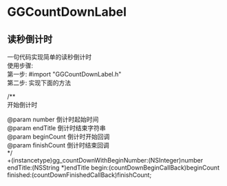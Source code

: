 # GGCountDownLabel

读秒倒计时
-------------

一句代码实现简单的读秒倒计时<br/>
使用步骤:<br/>
第一步:  #import "GGCountDownLabel.h"<br/>
第二步: 实现下面的方法<br/>

/**<br/>
 开始倒计时<br/>

 @param number      倒计时起始时间<br/>
 @param endTitle    倒计时结束字符串<br/>
 @param beginCount  倒计时开始回调<br/>
 @param finishCount 倒计时结束回调<br/>
 */<br/>
+(instancetype)gg_countDownWithBeginNumber:(NSInteger)number
                                   endTitle:(NSString *)endTitle
                                      begin:(countDownBeginCallBack)beginCount
                                   finished:(countDownFinishedCallBack)finishCount;


